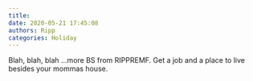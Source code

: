 ```yaml
---
title: 
date: 2020-05-21 17:45:08
authors: Ripp
categories: Holiday
---
```


 Blah, blah, blah ...more BS from RIPPREMF.  Get a job and a place to live besides your mommas house.